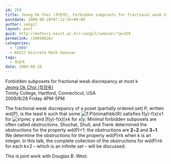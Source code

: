 ```yaml
---
id: 259
title: Jeong Ok Choi (최정옥), Forbidden subposets for fractional weak discrepancy at most k
postdate: 2009-08-20T07:12:56+09:00
author: sangil
layout: post
guid: http://mathsci.kaist.ac.kr/~sangil/seminar/?p=259
permalink: /20090828/
categories:
  - "2009"
  - KAIST Discrete Math Seminar
tags:
  - 최정옥
date: 2009-08-28
---
```

<div class="talk">
  Forbidden subposets for fractional weak discrepancy at most k
</div>

<div class="speaker">
  <a href="http://internet2.trincoll.edu/facProfiles/Default.aspx?fid=1353261">Jeong Ok Choi (최정옥)</a><br /> Trinity College, Hartford, Connecticut, USA
</div>

<div class="date">
  2009/8/28 Friday 4PM-5PM
</div>

<div class="abstract">
  <p>
    The fractional weak discrepancy of a poset (partially ordered set) P, written wd(P), is the least k such that some <img src='http://s0.wp.com/latex.php?latex=f%3AP%5Cto%5Cmathbb%7BR%7D&#038;bg=ffffff&#038;fg=000000&#038;s=0' alt='f:P\to\mathbb{R}' title='f:P\to\mathbb{R}' class='latex' /> satisfies f(y)-f(x)≤1 for <img src='http://s0.wp.com/latex.php?latex=x%5Cprec+y&#038;bg=ffffff&#038;fg=000000&#038;s=0' alt='x\prec y' title='x\prec y' class='latex' /> and |f(y)-f(x)|≤k for x|y. Minimal forbidden subposets are often called <i>obstructions</i>. Shuchat, Shull, and Trenk determined the obstructions for the property wd(P)<1: the obstructions are <b>2</b>+<b>2</b> and <b>3</b>+<b>1</b>. We determine the obstructions for the property wd(P)≤k when k is an integer. In this talk, the complete collection of the obstructions for wd(P)≤k for each k≥2 &#8211; which is an infinite set &#8211; will be discussed.
  </p>
  
  <p>
    This is joint work with Douglas B. West.
  </p>
</div>